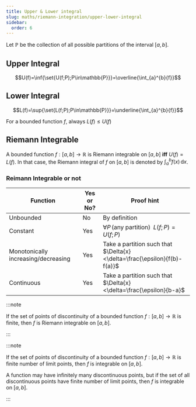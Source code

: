 ```yaml
---
title: Upper & Lower integral
slug: maths/riemann-integration/upper-lower-integral
sidebar:
  order: 6
---
```


Let $\mathbb{P}$ be the collection of all possible partitions of the interval
$[a, b]$.

## Upper Integral

```math
U(f)=\inf{\set{U(f;P);P\in\mathbb{P}}}=\overline{\int_{a}^{b}{f}}
```

## Lower Integral

```math
L(f)=\sup{\set{L(f;P);P\in\mathbb{P}}}=\underline{\int_{a}^{b}{f}}
```

For a bounded function $f$, always $L(f)\le U(f)$

## Riemann Integrable

A bounded function $f:[a,b]\rightarrow\mathbb{R}$ is Riemann integrable on
$[a,b]$ **iff** $U(f)=L(f)$. In that case, the Riemann integral of $f$ on
$[a,b]$ is denoted by $\int_{a}^{b}{f(x)\,\text{d}x}$.

### Reimann Integrable or not

| Function                            | Yes or No? | Proof hint                                                               |
| ----------------------------------- | ---------- | ------------------------------------------------------------------------ |
| Unbounded                           | No         | By definition                                                            |
| Constant                            | Yes        | $\forall P\,\text{(any partition)}\;\; L(f;P)=U(f;P)$                    |
| Monotonically increasing/decreasing | Yes        | Take a partition such that $\Delta{x}<\delta=\frac{\epsilon}{f(b)-f(a)}$ |
| Continuous                          | Yes        | Take a partition such that $\Delta{x}<\delta=\frac{\epsilon}{b-a}$       |

:::note

If the set of points of discontinuity of a bounded function
$f:[a, b] \rightarrow \mathbb{R}$ is finite, then $f$ is Riemann integrable on
$[a, b]$.

:::

:::note

If the set of points of discontinuity of a bounded function
$f:[a, b] \rightarrow \mathbb{R}$ is finite number of limit points, then $f$ is
integrable on $[a, b]$.

A function may have infinitely many discontinuous points, but if the set of all
discontinuous points have finite number of limit points, then $f$ is integrable
on $[a, b]$.

:::
